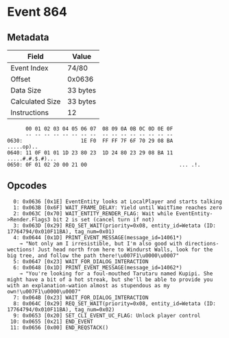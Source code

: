 # Event 864

## Metadata

| Field           | Value    |
|-----------------|----------|
| Event Index     | 74/80    |
| Offset          | 0x0636   |
| Data Size       | 33 bytes |
| Calculated Size | 33 bytes |
| Instructions    | 12       |

```
      00 01 02 03 04 05 06 07  08 09 0A 0B 0C 0D 0E 0F
      -- -- -- -- -- -- -- --  -- -- -- -- -- -- -- --
0630:                   1E F0  FF FF 7F 6F 70 29 08 BA        .....op)..
0640: 11 0F 01 01 1D 23 80 23  1D 24 80 23 29 08 BA 11  .....#.#.$.#)...
0650: 0F 01 02 20 00 21 00                              ... .!.         
```

## Opcodes

```
  0: 0x0636 [0x1E] EventEntity looks at LocalPlayer and starts talking
  1: 0x063B [0x6F] WAIT_FRAME_DELAY: Yield until WaitTime reaches zero
  2: 0x063C [0x70] WAIT_ENTITY_RENDER_FLAG: Wait while EventEntity->Render.Flags3 bit 2 is set (cancel turn if not)
  3: 0x063D [0x29] REQ_SET_WAIT(priority=0x08, entity_id=Wetata (ID: 17764794/0x010F11BA), tag_num=0x01)
  4: 0x0644 [0x1D] PRINT_EVENT_MESSAGE(message_id=14061*)
    → "Not only am I irresistible, but I'm also good with directions-wections! Just head north from here to Windurst Walls, look for the big tree, and follow the path there!\u007F1\u0000\u0007"
  5: 0x0647 [0x23] WAIT_FOR_DIALOG_INTERACTION
  6: 0x0648 [0x1D] PRINT_EVENT_MESSAGE(message_id=14062*)
    → "You're looking for a foul-mouthed Tarutaru named Kupipi. She might have a bit of a hot streak, but she'll be able to provide you with an explanation-wation almost as stupendous as my own!\u007F1\u0000\u0007"
  7: 0x064B [0x23] WAIT_FOR_DIALOG_INTERACTION
  8: 0x064C [0x29] REQ_SET_WAIT(priority=0x08, entity_id=Wetata (ID: 17764794/0x010F11BA), tag_num=0x02)
  9: 0x0653 [0x20] SET_CLI_EVENT_UC_FLAG: Unlock player control
 10: 0x0655 [0x21] END_EVENT
 11: 0x0656 [0x00] END_REQSTACK()
```
